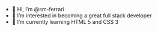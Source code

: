 - 👋 Hi, I’m @sm-ferrari
- 👀 I’m interested in becoming a great full stack developer
- 🌱 I’m currently learning HTML 5 and CSS 3
